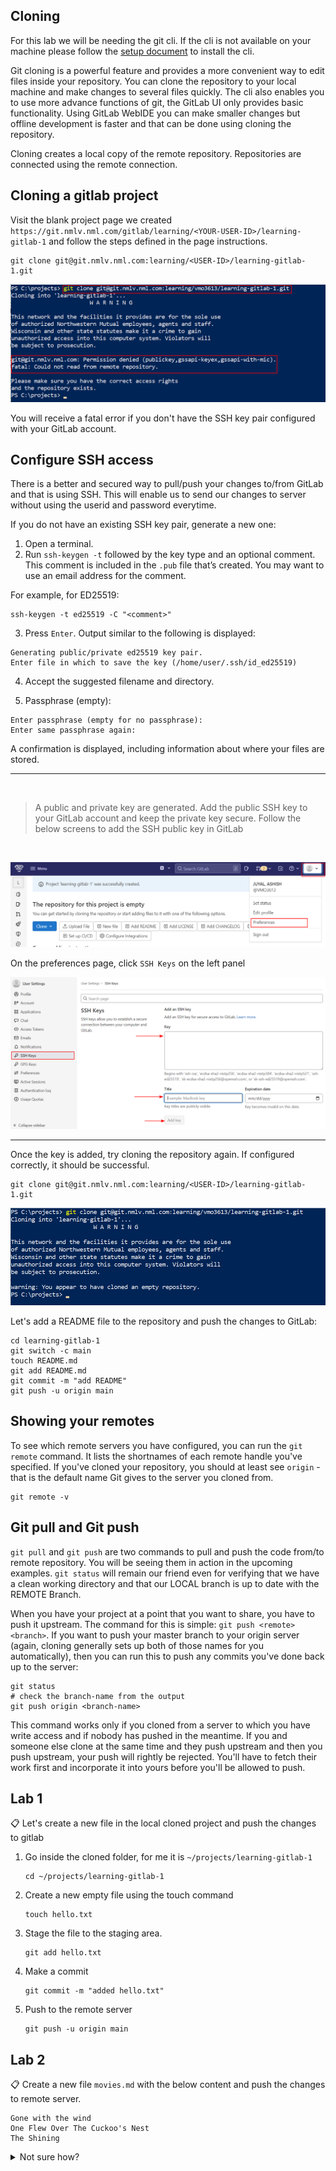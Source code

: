 ## Cloning

For this lab we will be needing the git cli. If the cli is not available on your machine please follow the [setup document](/setup/README.md) to install the cli.

Git cloning is a powerful feature and provides a more convenient way to edit files inside your repository. You can clone the repository to your local machine and make changes to several files quickly.
The cli also enables you to use more advance functions of git, the GitLab UI only provides basic functionality. Using GitLab WebIDE you can make smaller changes but offline development is faster and that can be done using cloning the repository.

Cloning creates a local copy of the remote repository. Repositories are connected using the remote connection.

## Cloning a gitlab project

Visit the blank project page we created `https://git.nmlv.nml.com/gitlab/learning/<YOUR-USER-ID>/learning-gitlab-1` and follow the steps defined in the page instructions.

```shell
git clone git@git.nmlv.nml.com:learning/<USER-ID>/learning-gitlab-1.git
```

![](/imgs/git-clone-1.png)

You will receive a fatal error if you don't have the SSH key pair configured with your GitLab account.

## Configure SSH access
There is a better and secured way to pull/push your changes to/from GitLab and that is using SSH. This will enable us to send our changes to server without using the userid and password everytime.

If you do not have an existing SSH key pair, generate a new one:

1. Open a terminal.
2. Run `ssh-keygen -t` followed by the key type and an optional comment. This comment is included in the `.pub` file that’s created. You may want to use an email address for the comment.

  For example, for ED25519:

  ```shell
  ssh-keygen -t ed25519 -C "<comment>"
  ```

3. Press `Enter`. Output similar to the following is displayed:
  ```shell
  Generating public/private ed25519 key pair.
  Enter file in which to save the key (/home/user/.ssh/id_ed25519)
  ```
4. Accept the suggested filename and directory.

5. Passphrase (empty):
  ```shell
  Enter passphrase (empty for no passphrase):
  Enter same passphrase again:
  ```
A confirmation is displayed, including information about where your files are stored.

****************************************
<br>

> A public and private key are generated. Add the public SSH key to your GitLab account and keep the private key secure. 
> Follow the below screens to add the SSH public key in GitLab

<br>

![](/imgs/ssh-1.png)

On the preferences page, click `SSH Keys` on the left panel

![](/imgs/ssh-2.png)

****************************************

Once the key is added, try cloning the repository again. If configured correctly, it should be successful.

```shell
git clone git@git.nmlv.nml.com:learning/<USER-ID>/learning-gitlab-1.git
```
![](/imgs/git-clone-2.png)

Let's add a README file to the repository and push the changes to GitLab:

```shell
cd learning-gitlab-1
git switch -c main
touch README.md
git add README.md
git commit -m "add README"
git push -u origin main
```

## Showing your remotes
To see which remote servers you have configured, you can run the `git remote` command. It lists the shortnames of each remote handle you've specified. If you've cloned your repository, you should at least see `origin` - that is the default name Git gives to the server you cloned from.

```
git remote -v
```

## Git pull and Git push
`git pull` and `git push` are two commands to pull and push the code from/to remote repository. You will be seeing them in action in the upcoming examples. `git status` will remain our friend even for verifying that we have a clean working directory and that our LOCAL branch is up to date with the REMOTE Branch.

When you have your project at a point that you want to share, you have to push it upstream. The command for this is simple: `git push <remote> <branch>`. If you want to push your master branch to your origin server (again, cloning generally sets up both of those names for you automatically), then you can run this to push any commits you've done back up to the server:

```shell
git status
# check the branch-name from the output
git push origin <branch-name>
```

This command works only if you cloned from a server to which you have write access and if nobody has pushed in the meantime. If you and someone else clone at the same time and they push upstream and then you push upstream, your push will rightly be rejected. You'll have to fetch their work first and incorporate it into yours before you'll be allowed to push.

## Lab 1

📋 Let's create a new file in the local cloned project and push the changes to gitlab

1. Go inside the cloned folder, for me it is `~/projects/learning-gitlab-1`
    ```
    cd ~/projects/learning-gitlab-1
    ```
2. Create a new empty file using the touch command
    ```
    touch hello.txt
    ```
3. Stage the file to the staging area.
    ```
    git add hello.txt
    ```
4. Make a commit
    ```
    git commit -m "added hello.txt"
    ```
5. Push to the remote server
    ```shell
    git push -u origin main
    ```

## Lab 2

📋 Create a new file `movies.md` with the below content and push the changes to remote server.

```
Gone with the wind
One Flew Over The Cuckoo's Nest
The Shining
```

<details>
  <summary>Not sure how?</summary>

```
echo $'Gone with the wind\nOne Flew Over The Cuckoo\'s Nest\nThe Shining\n' > movies.md
git add movies.md
git commit -m "added some movies"
git push origin main
```


</details>
<br>
